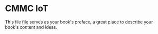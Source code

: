 # CMMC IoT

This file file serves as your book's preface, a great place
to describe your book's content and ideas.


